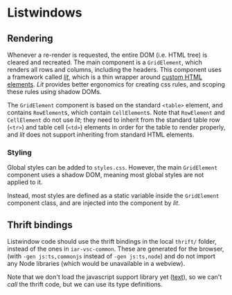 # Listwindows

## Rendering

Whenever a re-render is requested, the entire DOM (i.e. HTML tree) is cleared
and  recreated. The main component is a `GridElement`, which renders all rows
and columns, including the headers. This component uses a framework called
*[lit](https://lit.dev/)*, which is a thin wrapper around [custom HTML
elements](https://developer.mozilla.org/en-US/docs/Web/API/Web_components/Using_custom_elements).
*Lit* provides better ergonomics for creating css rules, and scoping these rules
using shadow DOMs.

The `GridElement` component is based on the standard `<table>` element, and
contains `RowElement`s, which contain `CellElement`s. Note that `RowElement` and
`CellElement` do not use *lit*; they need to inherit from the standard table row
(`<tr>`) and table cell (`<td>`) elements in order for the table to render
properly, and *lit* does not support inheriting from standard HTML elements.

### Styling

Global styles can be added to `styles.css`. However, the main `GridElement`
component uses a shadow DOM, meaning most global styles are not applied to it.

Instead, most styles are defined as a static variable inside the `GridElement`
component class, and are injected into the component by *lit*.

## Thrift bindings

Listwindow code should use the thrift bindings in the local `thrift/` folder,
instead of the ones in `iar-vsc-common`. These are generated for the browser,
(with `-gen js:ts,commonjs` instead of `-gen js:ts,node`) and do not import any
Node libraries (which would be unavailable in a webview).

Note that we don't load the javascript support library yet
([text](https://github.com/apache/thrift/blob/master/lib/js/src/thrift.js)), so
we can't *call* the thrift code, but we can use its type definitions.
